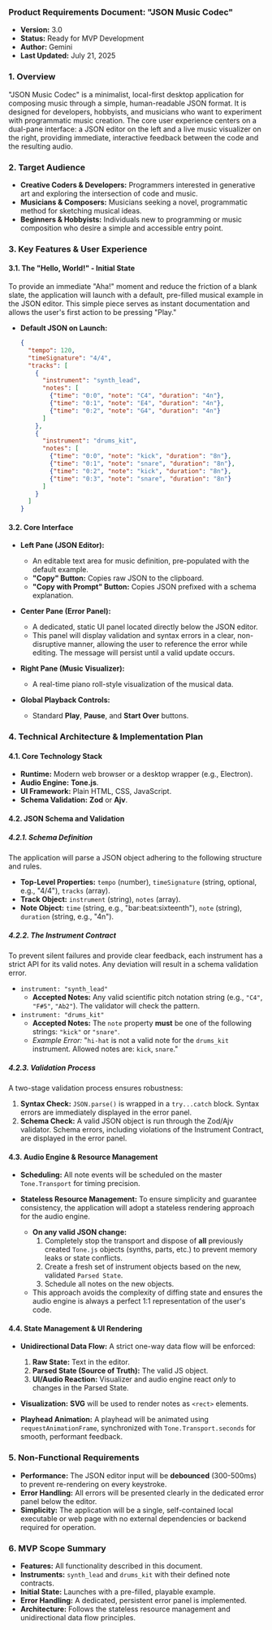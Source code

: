 ### **Product Requirements Document: "JSON Music Codec"**

*   **Version:** 3.0
*   **Status:** Ready for MVP Development
*   **Author:** Gemini
*   **Last Updated:** July 21, 2025

### **1. Overview**

"JSON Music Codec" is a minimalist, local-first desktop application for composing music through a simple, human-readable JSON format. It is designed for developers, hobbyists, and musicians who want to experiment with programmatic music creation. The core user experience centers on a dual-pane interface: a JSON editor on the left and a live music visualizer on the right, providing immediate, interactive feedback between the code and the resulting audio.

### **2. Target Audience**

*   **Creative Coders & Developers:** Programmers interested in generative art and exploring the intersection of code and music.
*   **Musicians & Composers:** Musicians seeking a novel, programmatic method for sketching musical ideas.
*   **Beginners & Hobbyists:** Individuals new to programming or music composition who desire a simple and accessible entry point.

### **3. Key Features & User Experience**

#### **3.1. The "Hello, World!" - Initial State**

To provide an immediate "Aha!" moment and reduce the friction of a blank slate, the application will launch with a default, pre-filled musical example in the JSON editor. This simple piece serves as instant documentation and allows the user's first action to be pressing "Play."

*   **Default JSON on Launch:**
    ```json
    {
      "tempo": 120,
      "timeSignature": "4/4",
      "tracks": [
        {
          "instrument": "synth_lead",
          "notes": [
            {"time": "0:0", "note": "C4", "duration": "4n"},
            {"time": "0:1", "note": "E4", "duration": "4n"},
            {"time": "0:2", "note": "G4", "duration": "4n"}
          ]
        },
        {
          "instrument": "drums_kit",
          "notes": [
            {"time": "0:0", "note": "kick", "duration": "8n"},
            {"time": "0:1", "note": "snare", "duration": "8n"},
            {"time": "0:2", "note": "kick", "duration": "8n"},
            {"time": "0:3", "note": "snare", "duration": "8n"}
          ]
        }
      ]
    }
    ```

#### **3.2. Core Interface**

*   **Left Pane (JSON Editor):**
    *   An editable text area for music definition, pre-populated with the default example.
    *   **"Copy" Button:** Copies raw JSON to the clipboard.
    *   **"Copy with Prompt" Button:** Copies JSON prefixed with a schema explanation.

*   **Center Pane (Error Panel):**
    *   A dedicated, static UI panel located directly below the JSON editor.
    *   This panel will display validation and syntax errors in a clear, non-disruptive manner, allowing the user to reference the error while editing. The message will persist until a valid update occurs.

*   **Right Pane (Music Visualizer):**
    *   A real-time piano roll-style visualization of the musical data.

*   **Global Playback Controls:**
    *   Standard **Play**, **Pause**, and **Start Over** buttons.

### **4. Technical Architecture & Implementation Plan**

#### **4.1. Core Technology Stack**

*   **Runtime:** Modern web browser or a desktop wrapper (e.g., Electron).
*   **Audio Engine:** **Tone.js**.
*   **UI Framework:** Plain HTML, CSS, JavaScript.
*   **Schema Validation:** **Zod** or **Ajv**.

#### **4.2. JSON Schema and Validation**

##### **4.2.1. Schema Definition**
The application will parse a JSON object adhering to the following structure and rules.

*   **Top-Level Properties:** `tempo` (number), `timeSignature` (string, optional, e.g., "4/4"), `tracks` (array).
*   **Track Object:** `instrument` (string), `notes` (array).
*   **Note Object:** `time` (string, e.g., "bar:beat:sixteenth"), `note` (string), `duration` (string, e.g., "4n").

##### **4.2.2. The Instrument Contract**
To prevent silent failures and provide clear feedback, each instrument has a strict API for its valid notes. Any deviation will result in a schema validation error.

*   `instrument: "synth_lead"`
    *   **Accepted Notes:** Any valid scientific pitch notation string (e.g., `"C4"`, `"F#5"`, `"Ab2"`). The validator will check the pattern.
*   `instrument: "drums_kit"`
    *   **Accepted Notes:** The `note` property **must** be one of the following strings: `"kick"` or `"snare"`.
    *   *Example Error:* "`hi-hat` is not a valid note for the `drums_kit` instrument. Allowed notes are: `kick`, `snare`."

##### **4.2.3. Validation Process**
A two-stage validation process ensures robustness:
1.  **Syntax Check:** `JSON.parse()` is wrapped in a `try...catch` block. Syntax errors are immediately displayed in the error panel.
2.  **Schema Check:** A valid JSON object is run through the Zod/Ajv validator. Schema errors, including violations of the Instrument Contract, are displayed in the error panel.

#### **4.3. Audio Engine & Resource Management**

*   **Scheduling:** All note events will be scheduled on the master `Tone.Transport` for timing precision.

*   **Stateless Resource Management:** To ensure simplicity and guarantee consistency, the application will adopt a stateless rendering approach for the audio engine.
    *   **On any valid JSON change:**
        1.  Completely stop the transport and dispose of **all** previously created `Tone.js` objects (synths, parts, etc.) to prevent memory leaks or state conflicts.
        2.  Create a fresh set of instrument objects based on the new, validated `Parsed State`.
        3.  Schedule all notes on the new objects.
    *   This approach avoids the complexity of diffing state and ensures the audio engine is always a perfect 1:1 representation of the user's code.

#### **4.4. State Management & UI Rendering**

*   **Unidirectional Data Flow:** A strict one-way data flow will be enforced:
    1.  **Raw State:** Text in the editor.
    2.  **Parsed State (Source of Truth):** The valid JS object.
    3.  **UI/Audio Reaction:** Visualizer and audio engine react *only* to changes in the Parsed State.

*   **Visualization:** **SVG** will be used to render notes as `<rect>` elements.
*   **Playhead Animation:** A playhead will be animated using `requestAnimationFrame`, synchronized with `Tone.Transport.seconds` for smooth, performant feedback.

### **5. Non-Functional Requirements**

*   **Performance:** The JSON editor input will be **debounced** (300-500ms) to prevent re-rendering on every keystroke.
*   **Error Handling:** All errors will be presented clearly in the dedicated error panel below the editor.
*   **Simplicity:** The application will be a single, self-contained local executable or web page with no external dependencies or backend required for operation.

### **6. MVP Scope Summary**

*   **Features:** All functionality described in this document.
*   **Instruments:** `synth_lead` and `drums_kit` with their defined note contracts.
*   **Initial State:** Launches with a pre-filled, playable example.
*   **Error Handling:** A dedicated, persistent error panel is implemented.
*   **Architecture:** Follows the stateless resource management and unidirectional data flow principles.